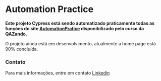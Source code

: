 # **Automation Practice**

**Este projeto Cypress está sendo automatizado praticamente todas as funções do site <a href="https://automationpratice.com.br/">AutomationPratice</a> disponibilizado pelo curso da QAZando.**


O projeto ainda está em desenvolvimento, atualmente a home page está 90% concluída.


### Contato

Para mais informações, entre em contato <a href="[https://www.linkedin.com/in/arthurvieiramachado51/](https://www.linkedin.com/in/arthurvieiramachado51/)">Linkedin</a>


